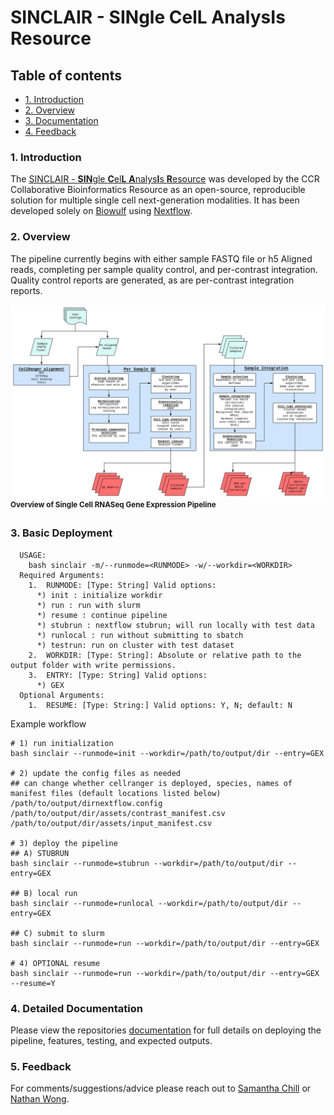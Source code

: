 # SINCLAIR - **SIN**gle **C**el**L** **A**nalys**I**s **R**esource

## Table of contents

- [1. Introduction](#1-Introduction)
- [2. Overview](#2-Overview)
- [3. Documentation](#3-Documentation)
- [4. Feedback](#4-Feedback)

### 1. Introduction

The [SINCLAIR - **SIN**gle **C**el**L** **A**nalys**I**s **R**esource](#sinclair---single-cell-analysis-resource) was developed by the CCR Collaborative Bioinformatics Resource as an open-source, reproducible solution for multiple single cell next-generation modalities. It has been developed solely on [Biowulf](https://hpc.nih.gov/) using [Nextflow](https://www.nextflow.io/).

### 2. Overview

The pipeline currently begins with either sample FASTQ file or h5 Aligned reads, completing per sample quality control, and per-contrast integration. Quality control reports are generated, as are per-contrast integration reports.

![Single cell RNA-Seq GEX pipeline](./resources/scRNA.svg) <sup>**Overview of Single Cell RNASeq Gene Expression Pipeline**</sup>

### 3. Basic Deployment

```
  USAGE:
    bash sinclair -m/--runmode=<RUNMODE> -w/--workdir=<WORKDIR>
  Required Arguments:
    1.  RUNMODE: [Type: String] Valid options:
      *) init : initialize workdir
      *) run : run with slurm
      *) resume : continue pipeline
      *) stubrun : nextflow stubrun; will run locally with test data
      *) runlocal : run without submitting to sbatch
      *) testrun: run on cluster with test dataset
    2.  WORKDIR: [Type: String]: Absolute or relative path to the output folder with write permissions.
    3.  ENTRY: [Type: String] Valid options:
      *) GEX
  Optional Arguments:
    1.  RESUME: [Type: String:] Valid options: Y, N; default: N
```

Example workflow

```
# 1) run initialization
bash sinclair --runmode=init --workdir=/path/to/output/dir --entry=GEX

# 2) update the config files as needed
## can change whether cellranger is deployed, species, names of manifest files (default locations listed below)
/path/to/output/dirnextflow.config
/path/to/output/dir/assets/contrast_manifest.csv /path/to/output/dir/assets/input_manifest.csv

# 3) deploy the pipeline
## A) STUBRUN
bash sinclair --runmode=stubrun --workdir=/path/to/output/dir --entry=GEX

## B) local run
bash sinclair --runmode=runlocal --workdir=/path/to/output/dir --entry=GEX

## C) submit to slurm
bash sinclair --runmode=run --workdir=/path/to/output/dir --entry=GEX

# 4) OPTIONAL resume
bash sinclair --runmode=run --workdir=/path/to/output/dir --entry=GEX --resume=Y
```

### 4. Detailed Documentation

Please view the repositories [documentation](https://symmetrical-adventure-ovjq9gl.pages.github.io/) for full details on deploying the pipeline, features, testing, and expected outputs.

### 5. Feedback

For comments/suggestions/advice please reach out to [Samantha Chill](mailto:samantha.sevilla@nih.gov) or [Nathan Wong](mailto:nathan.wong@nih.gov).
